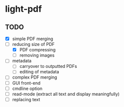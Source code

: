# light-pdf
## TODO
- [x] simple PDF merging
- [ ] reducing size of PDF
  - [x] PDF compressing
  - [ ] removing images
- [ ] metadata
  - [ ] carryover to outputted PDFs
  - [ ] editing of metadata
- [ ] complex PDF merging
- [ ] GUI front-end
- [ ] cmdline option
- [ ] read-mode (extract all text and display meaningfully)
- [ ] replacing text
